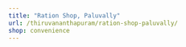 ```yaml
---
title: "Ration Shop, Paluvally"
url: /thiruvananthapuram/ration-shop-paluvally/
shop: convenience
---
```


